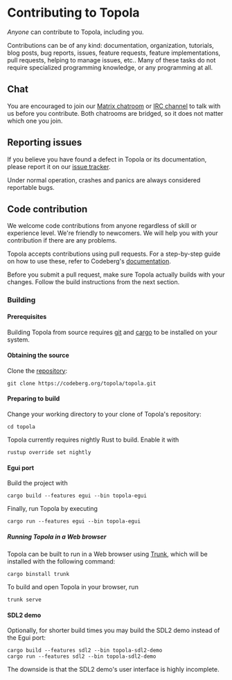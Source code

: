 # Contributing to Topola

*Anyone* can contribute to Topola, including you.

Contributions can be of any kind: documentation, organization,
tutorials, blog posts, bug reports, issues, feature requests, feature
implementations, pull requests, helping to manage issues, etc.. Many of
these tasks do not require specialized programming knowledge, or any
programming at all.

## Chat

You are encouraged to join our [Matrix
chatroom](https://matrix.to/#/%23topola:tchncs.de) or [IRC
channel](https://webchat.oftc.net/?channels=#topola) to talk with us
before you contribute. Both chatrooms are bridged, so it does not matter
which one you join.

## Reporting issues

If you believe you have found a defect in Topola or its documentation,
please report it on our [issue
tracker](https://codeberg.org/topola/topola/issues).

Under normal operation, crashes and panics are always considered
reportable bugs.

## Code contribution

We welcome code contributions from anyone regardless of skill or
experience level. We're friendly to newcomers. We will help you with
your contribution if there are any problems.

Topola accepts contributions using pull requests. For a step-by-step
guide on how to use these, refer to Codeberg's
[documentation](https://docs.codeberg.org/collaborating/pull-requests-and-git-flow/).

Before you submit a pull request, make sure Topola actually builds with
your changes. Follow the build instructions from the next section.

### Building

#### Prerequisites

Building Topola from source requires
[git](https://git-scm.com/book/en/v2/Getting-Started-Installing-Git) and
[cargo](https://doc.rust-lang.org/cargo/getting-started/installation.html)
to be installed on your system.

#### Obtaining the source

Clone the [repository](https://codeberg.org/topola/topola):

    git clone https://codeberg.org/topola/topola.git

#### Preparing to build

Change your working directory to your clone of Topola's repository:

    cd topola

Topola currently requires nightly Rust to build. Enable it with

    rustup override set nightly

#### Egui port

Build the project with

    cargo build --features egui --bin topola-egui	

Finally, run Topola by executing

    cargo run --features egui --bin topola-egui

##### Running Topola in a Web browser

Topola can be built to run in a Web browser using
[Trunk](https://trunkrs.dev/), which will be installed with the
following command:

    cargo binstall trunk

To build and open Topola in your browser, run

    trunk serve

#### SDL2 demo

Optionally, for shorter build times you may build the SDL2 demo instead
of the Egui port:

    cargo build --features sdl2 --bin topola-sdl2-demo	
    cargo run --features sdl2 --bin topola-sdl2-demo

The downside is that the SDL2 demo's user interface is highly incomplete.
